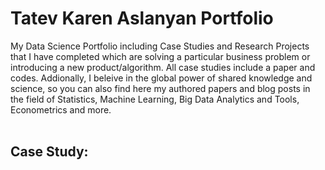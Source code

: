 # Tatev Karen Aslanyan Portfolio
My Data Science Portfolio including Case Studies and Research Projects that I have completed which are solving a particular business problem or introducing a new product/algorithm. All case studies include a paper and codes. Addionally, I beleive in the global power of shared knowledge and science, so you can also find here my authored papers and blog posts in the field of Statistics, Machine Learning, Big Data Analytics and Tools, Econometrics and more. 
<br> <br>
## Case Study: 
